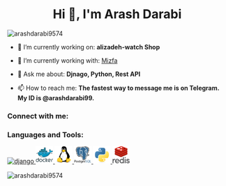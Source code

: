 <h1 align="center">Hi 👋, I'm Arash Darabi</h1>

<p align="left"> <img src="https://komarev.com/ghpvc/?username=arashdarabi9574&label=Profile%20views&color=0e75b6&style=flat" alt="arashdarabi9574" /> </p>

- 🔭 I’m currently working on: **alizadeh-watch Shop**

- 🤝 I’m currently working with: [Mizfa](https://mizfa.com/website-portfolio)

- 💬 Ask me about: **Djnago, Python, Rest API**

- 📫 How to reach me: **The fastest way to message me is on Telegram. My ID is @arashdarabi99.**

<h3 align="left">Connect with me:</h3>
<p align="left">
</p>

<h3 align="left">Languages and Tools:</h3>
<p align="left"> <a href="https://www.djangoproject.com/" target="_blank" rel="noreferrer"> <img src="https://cdn.worldvectorlogo.com/logos/django.svg" alt="django" width="40" height="40"/> </a> 
<a href="https://www.docker.com/" target="_blank" rel="noreferrer"> <img src="https://raw.githubusercontent.com/devicons/devicon/master/icons/docker/docker-original-wordmark.svg" alt="docker" width="40" height="40"/> </a> <a href="https://www.linux.org/" target="_blank" rel="noreferrer"> <img src="https://raw.githubusercontent.com/devicons/devicon/master/icons/linux/linux-original.svg" alt="linux" width="40" height="40"/> </a> <a href="https://www.postgresql.org" target="_blank" rel="noreferrer"> <img src="https://raw.githubusercontent.com/devicons/devicon/master/icons/postgresql/postgresql-original-wordmark.svg" alt="postgresql" width="40" height="40"/> </a> <a href="https://www.python.org" target="_blank" rel="noreferrer"> <img src="https://raw.githubusercontent.com/devicons/devicon/master/icons/python/python-original.svg" alt="python" width="40" height="40"/> </a> <a href="https://redis.io" target="_blank" rel="noreferrer"> <img src="https://raw.githubusercontent.com/devicons/devicon/master/icons/redis/redis-original-wordmark.svg" alt="redis" width="40" height="40"/> </a> </p>




 <p><img align="center" src="https://github-readme-streak-stats.herokuapp.com/?user=arashdarabi9574&" alt="arashdarabi9574" /></p>
